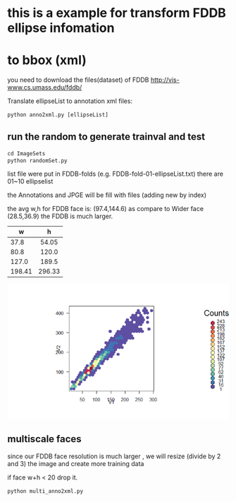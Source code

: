 # this is a example for transform FDDB ellipse infomation
# to bbox (xml)

you need to download the files(dataset) of FDDB
http://vis-www.cs.umass.edu/fddb/

Translate ellipseList to annotation xml files:

```
python anno2xml.py [ellipseList]
```

## run the random to generate trainval and test

```
cd ImageSets
python randomSet.py

```


list file were put in FDDB-folds 
(e.g. FDDB-fold-01-ellipseList.txt)
there are 01~10 ellipselist

the Annotations and JPGE will be fill with files
(adding new by index)

the avg w,h for FDDB face is:
(97.4,144.6)
as compare to Wider face (28.5,36.9)
the FDDB is much larger. 

| w         | h           | 
| ------------- |:-------------:| 
| 37.8       | 54.05 | 
| 80.8      | 120.0      | 
| 127.0 | 189.5      | 
| 198.41 | 296.33      | 


![alt tag](https://raw.githubusercontent.com/penolove/pyxml/master/FDDBwh.png)

## multiscale faces
since our FDDB face resolution is much larger ,
we will resize (divide by 2 and 3) the image and create more training data

if face w+h < 20 drop it.

```
python multi_anno2xml.py
```







